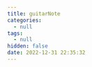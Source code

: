 ```yaml
---
title: guitarNote
categories:
  - null
tags:
  - null
hidden: false
date: 2022-12-31 22:35:32
---
```


